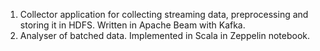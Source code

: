1. Collector application for collecting streaming data, preprocessing and storing it in HDFS. Written in Apache Beam with Kafka.
2. Analyser of batched data. Implemented in Scala in Zeppelin notebook.

